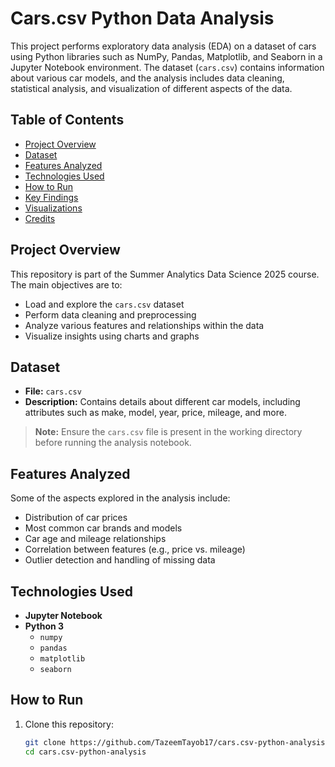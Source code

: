 # Cars.csv Python Data Analysis

This project performs exploratory data analysis (EDA) on a dataset of cars using Python libraries such as NumPy, Pandas, Matplotlib, and Seaborn in a Jupyter Notebook environment. The dataset (`cars.csv`) contains information about various car models, and the analysis includes data cleaning, statistical analysis, and visualization of different aspects of the data.

## Table of Contents

- [Project Overview](#project-overview)
- [Dataset](#dataset)
- [Features Analyzed](#features-analyzed)
- [Technologies Used](#technologies-used)
- [How to Run](#how-to-run)
- [Key Findings](#key-findings)
- [Visualizations](#visualizations)
- [Credits](#credits)

## Project Overview

This repository is part of the Summer Analytics Data Science 2025 course. The main objectives are to:
- Load and explore the `cars.csv` dataset
- Perform data cleaning and preprocessing
- Analyze various features and relationships within the data
- Visualize insights using charts and graphs

## Dataset

- **File:** `cars.csv`
- **Description:** Contains details about different car models, including attributes such as make, model, year, price, mileage, and more.

> **Note:** Ensure the `cars.csv` file is present in the working directory before running the analysis notebook.

## Features Analyzed

Some of the aspects explored in the analysis include:
- Distribution of car prices
- Most common car brands and models
- Car age and mileage relationships
- Correlation between features (e.g., price vs. mileage)
- Outlier detection and handling of missing data

## Technologies Used

- **Jupyter Notebook**
- **Python 3**
  - `numpy`
  - `pandas`
  - `matplotlib`
  - `seaborn`

## How to Run

1. Clone this repository:
   ```bash
   git clone https://github.com/TazeemTayob17/cars.csv-python-analysis.git
   cd cars.csv-python-analysis
